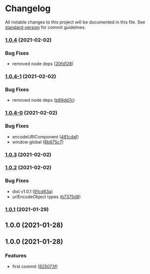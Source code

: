 # Changelog

All notable changes to this project will be documented in this file. See [standard-version](https://github.com/conventional-changelog/standard-version) for commit guidelines.

### [1.0.4](https://github.com/avatarsolucoes/mini-helper/compare/v1.0.4-1...v1.0.4) (2021-02-02)


### Bug Fixes

* removed node deps ([20fd128](https://github.com/avatarsolucoes/mini-helper/commit/20fd1286ada6856572b86978525cee70207525cf))

### [1.0.4-1](https://github.com/avatarsolucoes/mini-helper/compare/v1.0.4-0...v1.0.4-1) (2021-02-02)


### Bug Fixes

* removed node deps ([b89dd7c](https://github.com/avatarsolucoes/mini-helper/commit/b89dd7cae826d4fb12c35d2b38e2a771a181094d))

### [1.0.4-0](https://github.com/avatarsolucoes/mini-helper/compare/v1.0.3...v1.0.4-0) (2021-02-02)


### Bug Fixes

* encodeURIComponent ([481cdaf](https://github.com/avatarsolucoes/mini-helper/commit/481cdafbb3c7cfd87ac14a81410b818e28711a58))
* window global ([6b675c7](https://github.com/avatarsolucoes/mini-helper/commit/6b675c759e47e58e8381d95b2e9c3f9c551a91b4))

### [1.0.3](https://github.com/avatarsolucoes/mini-helper/compare/v1.0.2...v1.0.3) (2021-02-02)

### [1.0.2](https://github.com/avatarsolucoes/mini-helper/compare/v1.0.1...v1.0.2) (2021-02-02)


### Bug Fixes

* dist v1.0.1 ([91cd63a](https://github.com/avatarsolucoes/mini-helper/commit/91cd63a747dd223d6e6b3ad5c07421e987f0f91d))
* urlEncodeObject types ([b7375d8](https://github.com/avatarsolucoes/mini-helper/commit/b7375d8e79c9cce113ff934e2873befd4191f24e))

### [1.0.1](https://github.com/avatarsolucoes/mini-helper/compare/v1.1.0...v1.0.1) (2021-01-29)

## 1.0.0 (2021-01-28)

## 1.0.0 (2021-01-28)


### Features

* first commit ([825073f](https://github.com/leguass7/helpers/commit/825073fdb09234662bfe4799bd2bce588919d5eb))
